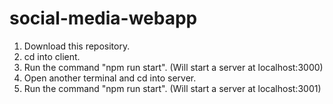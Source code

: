 # social-media-webapp

1. Download this repository.
2. cd into client.
3. Run the command "npm run start". (Will start a server at localhost:3000)
4. Open another terminal and cd into server.
5. Run the command "npm run start". (Will start a server at localhost:3001)
